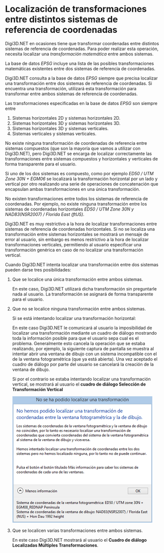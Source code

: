 # Localización de transformaciones entre distintos sistemas de referencia de coordenadas

Digi3D.NET en ocasiones tiene que transformar coordenadas entre distintos sistemas de referencia de coordenadas. Para poder realizar esta operación, necesita localizar una _transformación matemática_ entre ambos sistemas.

La base de datos _EPSG_ incluye una lista de las posibles transformaciones matemáticas existentes entre dos sistemas de referencia de coordenadas.

Digi3D.NET consulta a la base de datos _EPSG_ siempre que precisa localizar una transformación entre dos sistemas de referencia de coordenadas. Si encuentra una transformación, utilizará esta transformación para transformar entre ambos sistemas de referencia de coordenadas.

Las transformaciones especificadas en la base de datos _EPSG_ son siempre entre

1. Sistemas horizontales 2D y sistemas horizontales 2D.
2. Sistemas horizontales 3D y sistemas horizontales 3D.
3. Sistemas horizontales 3D y sistemas verticales.
4. Sistemas verticales y sistemas verticales.

No existe ninguna transformación de coordenadas de referencia entre sistemas compuestos (que son la mayoría que vamos a utilizar con Digi3D.NET), pero Digi3D.NET se encarga de localizar correctamente las transformaciones entre sistemas compuestos y horizontales y verticales de forma transparente para el usuario.

Si uno de los dos sistemas es compuesto, como por ejemplo _ED50 / UTM Zone 30N + EGM06_ se localizará la transformación horizontal por un lado y vertical por otro realizando una serie de operaciones de concatenación que encapsulan ambas transformaciones en una única transformación.

No existen transformaciones entre todos los sistemas de referencia de coordenadas. Por ejemplo, no existe ninguna transformación entre los sistemas de coordenadas horizontales _ED50 / UTM Zone 30N y NAD83(NSR2007) / Florida East (ftUS)._

Digi3D.NET es muy restrictivo a la hora de localizar transformaciones entre sistemas de referencia de coordenadas horizontales. Si no se localiza una transformación entre sistemas horizontales se mostrará un mensaje de error al usuario, sin embargo es menos restrictivo a la hora de localizar transformaciones verticales, permitiendo al usuario especificar una transformación genérica en caso de no localizar una transformación vertical.

Cuando Digi3D.NET intenta localizar una transformación entre dos sistemas pueden darse tres posibilidades:

1.  Que se localice una única transformación entre ambos sistemas.

    En este caso, Digi3D.NET utilizará dicha transformación sin preguntarle nada al usuario. La transformación se asignará de forma transparente para el usuario.
2.  Que no se localice ninguna transformación entre ambos sistemas.

    Si se está intentando localizar una transformación horizontal:

    En este caso Digi3D.NET le comunicará al usuario la imposibilidad de localizar una transformación mediante un cuadro de diálogo mostrando toda la información posible para que el usuario sepa cual es el problema. Generalmente esto cancela la operación que se estaba realizando, por ejemplo, la siguiente captura de pantalla se muestra al intentar abrir una ventana de dibujo con un sistema incompatible con el de la ventana fotogramétrica (que ya está abierta). Una vez aceptado el cuadro de diálogo por parte del usuario se cancelará la creación de la ventana de dibujo.

    Si por el contrario se estaba intentando localizar una transformación vertical, se mostrará al usuario el **cuadro de diálogo Selección de Transformación Vertical**

    ![](../../.gitbook/assets/mensaje-de-error-porque-no-existe-transformacion-entre-dos-sistemas.png)
3.  Que se localicen varias transformaciones entre ambos sistemas.

    En este caso Digi3D.NET mostrará al usuario el **Cuadro de diálogo Localizadas Múltiples Transformaciones**.
